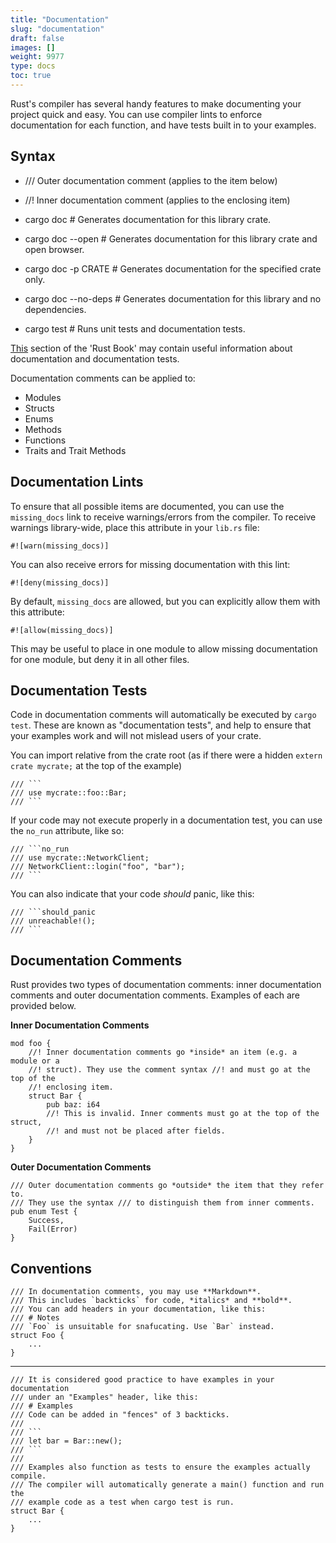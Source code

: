 ```yaml
---
title: "Documentation"
slug: "documentation"
draft: false
images: []
weight: 9977
type: docs
toc: true
---
```


Rust's compiler has several handy features to make documenting your project quick and easy.  You can use compiler lints to enforce documentation for each function, and have tests built in to your examples.

## Syntax
- /// Outer documentation comment (applies to the item below)

- //! Inner documentation comment (applies to the enclosing item)

- cargo doc # Generates documentation for this library crate.

- cargo doc --open # Generates documentation for this library crate and open browser.

- cargo doc -p CRATE # Generates documentation for the specified crate only.

- cargo doc --no-deps # Generates documentation for this library and no dependencies.

- cargo test # Runs unit tests and documentation tests.

[This](https://doc.rust-lang.org/stable/book/documentation.html) section of the 'Rust Book' may contain useful information about documentation and documentation tests.

Documentation comments can be applied to:

- Modules
- Structs
- Enums
- Methods
- Functions
- Traits and Trait Methods


## Documentation Lints
To ensure that all possible items are documented, you can use the `missing_docs` link to receive warnings/errors from the compiler. To receive warnings library-wide, place this attribute in your `lib.rs` file:

    #![warn(missing_docs)]

You can also receive errors for missing documentation with this lint:

    #![deny(missing_docs)]

By default, `missing_docs` are allowed, but you can explicitly allow them with this attribute:

    #![allow(missing_docs)]

This may be useful to place in one module to allow missing documentation for one module, but deny it in all other files.

## Documentation Tests
Code in documentation comments will automatically be executed  by `cargo test`. These are known as "documentation tests", and help to ensure that your examples work and will not mislead users of your crate.

You can import relative from the crate root (as if there were a hidden `extern crate mycrate;` at the top of the example)

    /// ```
    /// use mycrate::foo::Bar;
    /// ```

If your code may not execute properly in a documentation test, you can use the `no_run` attribute, like so:

    /// ```no_run
    /// use mycrate::NetworkClient;
    /// NetworkClient::login("foo", "bar");
    /// ```

You can also indicate that your code *should* panic, like this:

    /// ```should_panic
    /// unreachable!();
    /// ```


## Documentation Comments
Rust provides two types of documentation comments: inner documentation comments and outer documentation comments. Examples of each are provided below.

**Inner Documentation Comments**

    mod foo {
        //! Inner documentation comments go *inside* an item (e.g. a module or a 
        //! struct). They use the comment syntax //! and must go at the top of the
        //! enclosing item. 
        struct Bar {
            pub baz: i64
            //! This is invalid. Inner comments must go at the top of the struct,
            //! and must not be placed after fields.
        }
    }

**Outer Documentation Comments**

    /// Outer documentation comments go *outside* the item that they refer to.
    /// They use the syntax /// to distinguish them from inner comments.
    pub enum Test {
        Success,
        Fail(Error)
    }



## Conventions
    /// In documentation comments, you may use **Markdown**.
    /// This includes `backticks` for code, *italics* and **bold**.
    /// You can add headers in your documentation, like this:
    /// # Notes
    /// `Foo` is unsuitable for snafucating. Use `Bar` instead.
    struct Foo {
        ...
    }
---
    /// It is considered good practice to have examples in your documentation
    /// under an "Examples" header, like this:
    /// # Examples
    /// Code can be added in "fences" of 3 backticks.
    ///
    /// ```
    /// let bar = Bar::new();
    /// ```
    ///
    /// Examples also function as tests to ensure the examples actually compile.
    /// The compiler will automatically generate a main() function and run the
    /// example code as a test when cargo test is run.
    struct Bar {
        ...
    }



